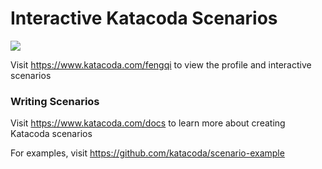 # Interactive Katacoda Scenarios

[![](http://shields.katacoda.com/katacoda/fengqi/count.svg)](https://www.katacoda.com/fengqi "Get your profile on Katacoda.com")

Visit https://www.katacoda.com/fengqi to view the profile and interactive scenarios

### Writing Scenarios
Visit https://www.katacoda.com/docs to learn more about creating Katacoda scenarios

For examples, visit https://github.com/katacoda/scenario-example
